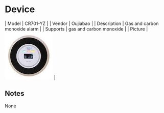 
# Device

| Model | CR701-YZ  |
| Vendor  | Oujiabao  |
| Description | Gas and carbon monoxide alarm |
| Supports | gas and carbon monoxide |
| Picture | ![../images/devices/CR701-YZ.jpg](../images/devices/CR701-YZ.jpg) |

## Notes

None
